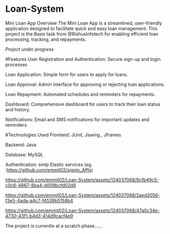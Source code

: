 # Loan-System

Mini Loan App
Overview
The Mini Loan App is a streamlined, user-friendly application designed to facilitate quick and easy loan management. This project is the Basis task from @RishusInfotech for enabling efficient loan processing, tracking, and repayments.

*Project under progress*

#Features
User Registration and Authentication: Secure sign-up and login processes 

Loan Application: Simple form for users to apply for loans.

Loan Approval: Admin interface for approving or rejecting loan applications.

Loan Repayment: Automated schedules and reminders for repayments.

Dashboard: Comprehensive dashboard for users to track their loan status and history.

Notifications: Email and SMS notifications for important updates and reminders.

#Technologies Used
Frontend: JUnit, Jswing , Jframes

Backend: Java


Database: MySQL

Authentication: smtp Elastic services (eg. :https://github.com/emmit02/signin_APIs)




https://github.com/emmit02/Loan-System/assets/124037068/9cfb49c5-c0c6-4867-8ba4-d009bcfd02d8



https://github.com/emmit02/Loan-System/assets/124037068/2aed2056-f3e5-4ada-a4c7-f4539b5158b4



https://github.com/emmit02/Loan-System/assets/124037068/47a0c34e-4730-43f1-b4d3-414d9cacf4e9



The project is currentle at a scratch phase......


